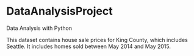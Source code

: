 # DataAnalysisProject
Data Analysis with Python

This dataset contains house sale prices for King County, which includes Seattle. It includes homes sold between May 2014 and May 2015.
